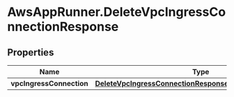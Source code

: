 # AwsAppRunner.DeleteVpcIngressConnectionResponse

## Properties

Name | Type | Description | Notes
------------ | ------------- | ------------- | -------------
**vpcIngressConnection** | [**DeleteVpcIngressConnectionResponseVpcIngressConnection**](DeleteVpcIngressConnectionResponseVpcIngressConnection.md) |  | 


